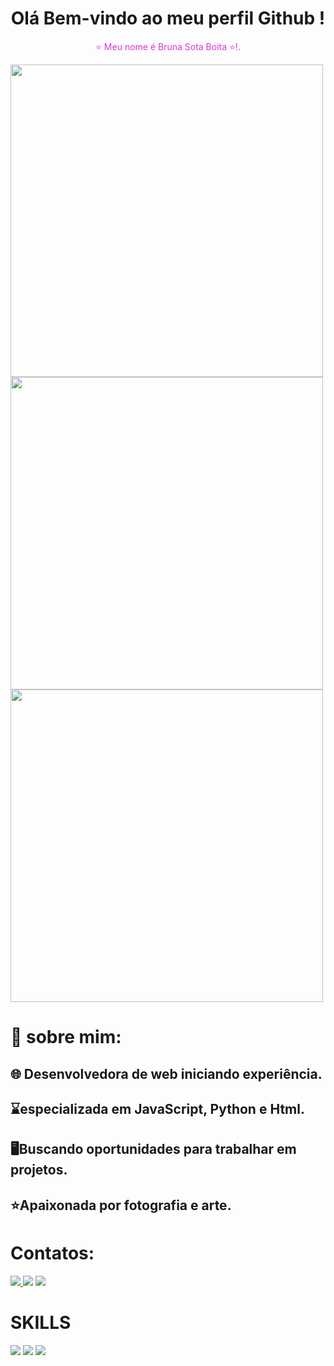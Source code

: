 <div align="center">
    <h1>Olá Bem-vindo ao meu perfil Github !</h1>
  <p style="color: #db34db;">⭐ Meu nome é Bruna Sota Boita ⭐!.</p>
</div>
<img
src="https://camo.githubusercontent.com/322322986ed184a7dbe6378967e4df0c0212a27202376a3903a1a9c81c8074de/68747470733a2f2f6769746875622d726561646d652d73746174732e76657263656c2e6170702f6170693f757365726e616d653d4272756e61736f7461267468656d653d64726163756c612673686f775f69636f6e733d7472756526686964655f626f726465723d66616c736526636f756e745f707269766174653d74727565" width="500" height="500" />
<img src="https://camo.githubusercontent.com/652a06334a366d18f6506f2bab92307daf5c93a9c7ff264e98ca7185617550e2/68747470733a2f2f6769746875622d726561646d652d73746174732e76657263656c2e6170702f6170692f746f702d6c616e67732f3f757365726e616d653d4272756e61736f7461267468656d653d64726163756c612673686f775f69636f6e733d7472756526686964655f626f726465723d66616c7365266c61796f75743d636f6d70616374" width="500" height="500"/>
<img src="https://camo.githubusercontent.com/6ac1db5faf50964810d2a1c0b79b9a05ecf40d4aaa3ee25993d099c1071b8cc7/68747470733a2f2f6769746875622d726561646d652d73747265616b2d73746174732e6865726f6b756170702e636f6d2f3f757365723d4272756e61736f7461267468656d653d64726163756c6126686964655f626f726465723d66616c7365" width="500" height="500"/>

# 🧠 sobre mim:
## 🌐 Desenvolvedora de web iniciando experiência.
## ⌛especializada em JavaScript, Python e Html.
## 🖥️Buscando oportunidades para trabalhar em projetos.
## ⭐Apaixonada por fotografia e arte.

  # Contatos:
  <div>
  <a href= "instagram.com/bruna_sota1" >
  <img src= "https://img.shields.io/badge/Instagram-E4405F?style=for-the-badge&logo=instagram&logoColor=white" />
  </a>
  <img src= "https://img.shields.io/badge/LinkedIn-0077B5?style=for-the-badge&logo=linkedin&logoColor=white" />
  <img src= "https://img.shields.io/badge/GitHub-100000?style=for-the-badge&logo=github&logoColor=white" />
  </div>
  

  # SKILLS
  <div>
  <img src="https://img.shields.io/badge/JavaScript-F7DF1E?style=for-the-badge&logo=javascript&logoColor=black" />
  <img src="https://img.shields.io/badge/HTML5-E34F26?style=for-the-badge&logo=html5&logoColor=white" />
  <img src="https://img.shields.io/badge/C%23-239120?style=for-the-badge&logo=c-sharp&logoColor=white" />
  </div>
  

